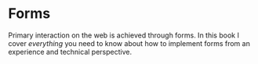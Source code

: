 # Forms

Primary interaction on the web is achieved through forms. In this book I cover *everything* you need to know about how to implement forms from an experience and technical perspective.